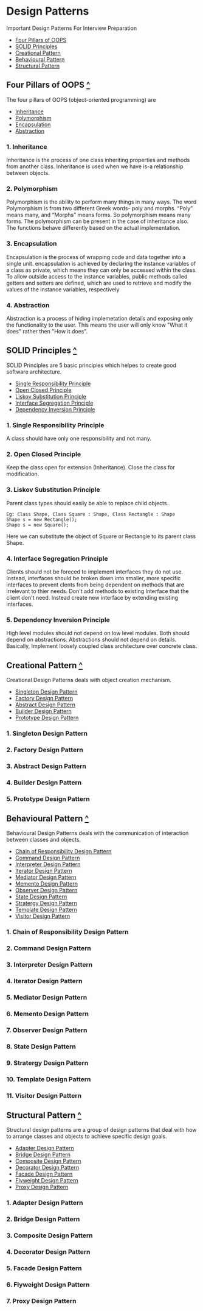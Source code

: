 # Design Patterns
Important Design Patterns For Interview Preparation
- [Four Pillars of OOPS](#four-pillars-of-oops-)
- [SOLID Principles](#solid-principles-)
- [Creational Pattern](#creational-pattern-)
- [Behavioural Pattern](#behavioural-pattern-)
- [Structural Pattern](#structural-pattern-)

## Four Pillars of OOPS [^](#design-patterns)
The four pillars of OOPS (object-oriented programming) are
- [Inheritance](#1-inheritance)
- [Polymorphism](#2-polymorphism)
- [Encapsulation](#3-encapsulation)
- [Abstraction](#4-abstraction)

### 1. Inheritance
Inheritance is the process of one class inheriting properties and methods from another class. Inheritance is used when we have is-a relationship between objects.

### 2. Polymorphism
Polymorphism is the ability to perform many things in many ways. The word Polymorphism is from two different Greek words- poly and morphs. “Poly” means many, and “Morphs” means forms. So polymorphism means many forms. The polymorphism can be present in the case of inheritance also. The functions behave differently based on the actual implementation.

### 3. Encapsulation
Encapsulation is the process of wrapping code and data together into a single unit. encapsulation is achieved by declaring the instance variables of a class as private, which means they can only be accessed within the class. To allow outside access to the instance variables, public methods called getters and setters are defined, which are used to retrieve and modify the values of the instance variables, respectively

### 4. Abstraction
Abstraction is a process of hiding implemetation details and exposing only the functionality to the user. This means the user will only know "What it does" rather then "How it does".

## SOLID Principles [^](#design-patterns)
SOLID Principles are 5 basic principles which helpes to create good software architecture.

- [Single Responsibility Principle](#1-single-responsibility-principle)
- [Open Closed Principle](#2-open-closed-principle)
- [Liskov Substitution Principle](#3-liskov-substitution-principle)
- [Interface Segregation Principle](#4-interface-segregation-principle)
- [Dependency Inversion Principle](#5-dependency-inversion-principle)

### 1. Single Responsibility Principle
A class should have only one responsibility and not many.

### 2. Open Closed Principle
Keep the class open for extension (Inheritance). Close the class for modification.

### 3. Liskov Substitution Principle
Parent class types should easily be able to replace child objects.
```
Eg: Class Shape, Class Square : Shape, Class Rectangle : Shape
Shape s = new Rectangle();
Shape s = new Square();
```
Here we can substitute the object of Square or Rectangle to its parent class Shape.

### 4. Interface Segregation Principle
Clients should not be foreced to implement interfaces they do not use. Instead, interfaces should be broken down into smaller, more specific interfaces to prevent clents from being dependent on methods that are irrelevant to thier needs. Don't add methods to existing Interface that the client don't need. Instead create new interface by extending existing interfaces.

### 5. Dependency Inversion Principle
High level modules should not depend on low level modules. Both should depend on abstractions. Abstractions should not depend on details. Basically, Implement loosely coupled class architecture over concrete class.

## Creational Pattern [^](#design-patterns)
Creational Design Patterns deals with object creation mechanism.
- [Singleton Design Pattern](#1-singleton-design-pattern)
- [Factory Design Pattern](#2-factory-design-pattern)
- [Abstract Design Pattern](#3-abstract-design-pattern)
- [Builder Design Pattern](#4-builder-design-pattern)
- [Prototype Design Pattern](#5-prototype-design-pattern)

### 1. Singleton Design Pattern

### 2. Factory Design Pattern

### 3. Abstract Design Pattern

### 4. Builder Design Pattern

### 5. Prototype Design Pattern

## Behavioural Pattern [^](#design-patterns)
Behavioural Design Patterns deals with the communication of interaction between classes and objects.
- [Chain of Responsibility Design Pattern](#1-chain-of-responsibility-design-pattern)
- [Command Design Pattern](#2-command-design-pattern)
- [Interpreter Design Pattern](#3-interpreter-design-pattern)
- [Iterator Design Pattern](#4-iterator-design-pattern)
- [Mediator Design Pattern](#5-mediator-design-pattern)
- [Memento Design Pattern](#6-memento-design-pattern)
- [Observer Design Pattern](#7-observer-design-pattern)
- [State Design Pattern](#8-state-design-pattern)
- [Stratergy Design Pattern](#9-stratergy-design-pattern)
- [Template Design Pattern](#10-template-design-pattern)
- [Visitor Design Pattern](#11-visitor-design-pattern)

### 1. Chain of Responsibility Design Pattern

### 2. Command Design Pattern

### 3. Interpreter Design Pattern

### 4. Iterator Design Pattern

### 5. Mediator Design Pattern

### 6. Memento Design Pattern

### 7. Observer Design Pattern

### 8. State Design Pattern

### 9. Stratergy Design Pattern

### 10. Template Design Pattern

### 11. Visitor Design Pattern

## Structural Pattern [^](#design-patterns)
Structural design patterns are a group of design patterns that deal with how to arrange classes and objects to achieve specific design goals.
- [Adapter Design Pattern](#1-adapter-design-pattern)
- [Bridge Design Pattern](#2-bridge-design-pattern)
- [Composite Design Pattern](#3-composite-design-pattern)
- [Decorator Design Pattern](#4-decorator-design-pattern)
- [Facade Design Pattern](#5-facade-design-pattern)
- [Flyweight Design Pattern](#6-flyweight-design-pattern)
- [Proxy Design Pattern](#7-proxy-design-pattern)

### 1. Adapter Design Pattern

### 2. Bridge Design Pattern

### 3. Composite Design Pattern

### 4. Decorator Design Pattern

### 5. Facade Design Pattern

### 6. Flyweight Design Pattern

### 7. Proxy Design Pattern
